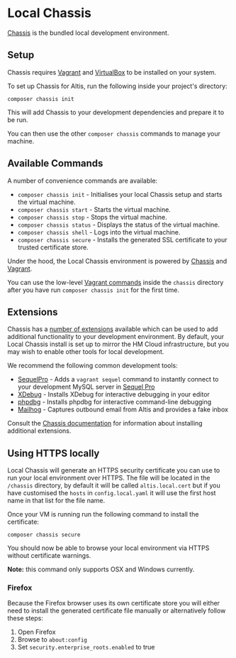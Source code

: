 # Local Chassis

[Chassis](http://chassis.io/) is the bundled local development environment.


## Setup

Chassis requires [Vagrant](https://www.vagrantup.com/) and [VirtualBox](https://www.virtualbox.org/) to be installed on your system.

To set up Chassis for Altis, run the following inside your project's directory:

```
composer chassis init
```

This will add Chassis to your development dependencies and prepare it to be run.

You can then use the other `composer chassis` commands to manage your machine.


## Available Commands

A number of convenience commands are available:

* `composer chassis init` - Initialises your local Chassis setup and starts the virtual machine.
* `composer chassis start` - Starts the virtual machine.
* `composer chassis stop` - Stops the virtual machine.
* `composer chassis status` - Displays the status of the virtual machine.
* `composer chassis shell` - Logs into the virtual machine.
* `composer chassis secure` - Installs the generated SSL certificate to your trusted certificate store.

Under the hood, the Local Chassis environment is powered by [Chassis](http://chassis.io/) and [Vagrant](https://www.vagrantup.com/).

You can use the low-level [Vagrant commands](https://www.vagrantup.com/docs/cli/) inside the `chassis` directory after you have run `composer chassis init` for the first time.


## Extensions

Chassis has a [number of extensions](https://beta.chassis.io/extensions/) available which can be used to add additional functionality to your development environment. By default, your Local Chassis install is set up to mirror the HM Cloud infrastructure, but you may wish to enable other tools for local development.

We recommend the following common development tools:

* [SequelPro](https://github.com/Chassis/SequelPro) - Adds a `vagrant sequel` command to instantly connect to your development MySQL server in [Sequel Pro](https://www.sequelpro.com/)
* [XDebug](https://github.com/Chassis/Xdebug) - Installs XDebug for interactive debugging in your editor
* [phpdbg](https://github.com/Chassis/phpdbg) - Installs phpdbg for interactive command-line debugging
* [Mailhog](https://github.com/Chassis/MailHog) - Captures outbound email from Altis and provides a fake inbox

Consult the [Chassis documentation](http://docs.chassis.io/en/latest/extend/) for information about installing additional extensions.


## Using HTTPS locally

Local Chassis will generate an HTTPS security certificate you can use to run your local environment over HTTPS. The file will be located in the `/chassis` directory, by default it will be called `altis.local.cert` but if you have customised the `hosts` in `config.local.yaml` it will use the first host name in that list for the file name.

Once your VM is running run the following command to install the certificate:

```
composer chassis secure
```

You should now be able to browse your local environment via HTTPS without certificate warnings.

**Note:** this command only supports OSX and Windows currently.

### Firefox

Because the Firefox browser uses its own certificate store you will either need to install the generated certificate file manually or alternatively follow these steps:

1. Open Firefox
1. Browse to `about:config`
1. Set `security.enterprise_roots.enabled` to true
